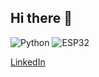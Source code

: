## Hi there 👋

![Python](https://img.shields.io/badge/Language-Python-blue)
![ESP32](https://img.shields.io/badge/MCU-ESP32-lightgrey)


[LinkedIn](https://linkedin.com/in/tunahangezer)
<!--
**TunahanGezer/TunahanGezer** is a ✨ _special_ ✨ repository because its `README.md` (this file) appears on your GitHub profile.
Here are some ideas to get you started:
- 🔭 I’m currently working on ...
- 🌱 I’m currently learning ...
- 👯 I’m looking to collaborate on ...
- 🤔 I’m looking for help with ...
- 💬 Ask me about ...
- 📫 How to reach me: ...
- 😄 Pronouns: ...
- ⚡ Fun fact: ...
-->
